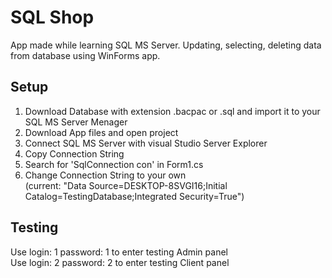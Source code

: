 # SQL Shop
App made while learning SQL MS Server. Updating, selecting, deleting data from database using WinForms app.

## Setup
1. Download Database with extension .bacpac or .sql and import it to your SQL MS Server Menager
2. Download App files and open project
3. Connect SQL MS Server with visual Studio Server Explorer
4. Copy Connection String
5. Search for 'SqlConnection con' in Form1.cs
6. Change Connection String to your own \
(current: "Data Source=DESKTOP-8SVGI16;Initial Catalog=TestingDatabase;Integrated Security=True")

## Testing
Use login: 1    password: 1  to enter testing Admin panel\
Use login: 2    password: 2 to enter testing Client panel
